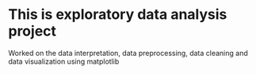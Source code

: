 # This is exploratory data analysis project

Worked on the data interpretation, data preprocessing, data cleaning and data visualization using matplotlib
